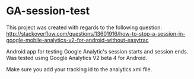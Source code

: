 GA-session-test
===============

This project was created with regards to the following question:
http://stackoverflow.com/questions/13601916/how-to-stop-a-session-in-google-mobile-analytics-v2-for-android-without-easytrac

Android app for testing Google Analytic's session starts and session ends. Was tested using Google Analytics V2 beta 4 for Android.

Make sure you add your tracking id to the analytics.xml file.
